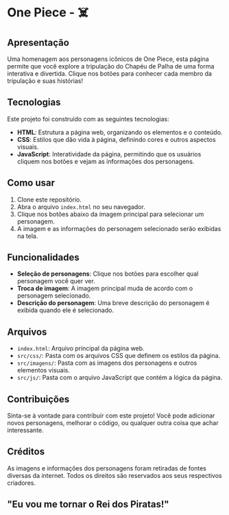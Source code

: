 # One Piece - ‍☠️

## Apresentação

Uma homenagem aos personagens icônicos de One Piece, esta página permite que você explore a tripulação do Chapéu de Palha de uma forma interativa e divertida. Clique nos botões para conhecer cada membro da tripulação e suas histórias!

## Tecnologias

Este projeto foi construído com as seguintes tecnologias:

*   **HTML**: Estrutura a página web, organizando os elementos e o conteúdo.
*   **CSS**: Estilos que dão vida à página, definindo cores e outros aspectos visuais.
*   **JavaScript**: Interatividade da página, permitindo que os usuários cliquem nos botões e vejam as informações dos personagens.

## Como usar

1.  Clone este repositório.
2.  Abra o arquivo `index.html` no seu navegador.
3.  Clique nos botões abaixo da imagem principal para selecionar um personagem.
4.  A imagem e as informações do personagem selecionado serão exibidas na tela.

## Funcionalidades

*   **Seleção de personagens**: Clique nos botões para escolher qual personagem você quer ver.
*   **Troca de imagem**: A imagem principal muda de acordo com o personagem selecionado.
*   **Descrição do personagem**: Uma breve descrição do personagem é exibida quando ele é selecionado.

## Arquivos

*   `index.html`: Arquivo principal da página web.
*   `src/css/`: Pasta com os arquivos CSS que definem os estilos da página.
*   `src/imagens/`: Pasta com as imagens dos personagens e outros elementos visuais.
*   `src/js/`: Pasta com o arquivo JavaScript que contém a lógica da página.

## Contribuições

Sinta-se à vontade para contribuir com este projeto! Você pode adicionar novos personagens, melhorar o código, ou qualquer outra coisa que achar interessante.

## Créditos

As imagens e informações dos personagens foram retiradas de fontes diversas da internet. Todos os direitos são reservados aos seus respectivos criadores.

## "Eu vou me tornar o Rei dos Piratas!"
